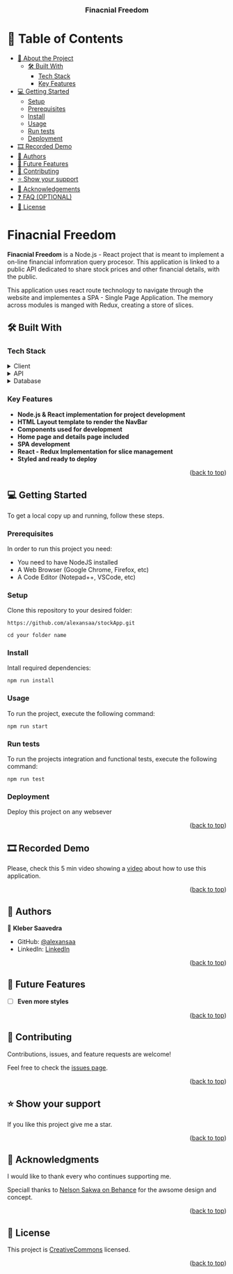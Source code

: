 <a name="readme-top"></a>

<div align="center">

  <br/>

  <h3><b>Finacnial Freedom</b></h3>

</div>

# 📗 Table of Contents

- [📖 About the Project](#about-project)
  - [🛠 Built With](#built-with)
    - [Tech Stack](#tech-stack)
    - [Key Features](#key-features)
- [💻 Getting Started](#getting-started)
  - [Setup](#setup)
  - [Prerequisites](#prerequisites)
  - [Install](#install)
  - [Usage](#usage)
  - [Run tests](#run-tests)
  - [Deployment](#deployment)
- [🎞 Recorded Demo](#demovideo)
- [👥 Authors](#authors)
- [🔭 Future Features](#future-features)
- [🤝 Contributing](#contributing)
- [⭐️ Show your support](#support)
- [🙏 Acknowledgements](#acknowledgements)
- [❓ FAQ (OPTIONAL)](#faq)
- [📝 License](#license)

# Finacnial Freedom <a name="about-project"></a>

**Finacnial Freedom** is a Node.js - React project that is meant to implement a on-line financial infomration query procesor. This application is linked to a public API dedicated to share stock prices and other financial details, with the public.

This application uses react route technology to navigate through the website and implementes a SPA - Single Page Application.
The memory across modules is manged with Redux, creating a store of slices.

## 🛠 Built With <a name="built-with"></a>

### Tech Stack <a name="tech-stack"></a>

<details>
  <summary>Client</summary>
  <ul>
    <li><a href="https://developer.mozilla.org/en-US/docs/Web/HTML">HTML</a></li>
    <li><a href="https://developer.mozilla.org/en-US/docs/Web/CSS">CSS</a></li>
    <li><a href="https://developer.mozilla.org/en-US/docs/Web/JavaScript">JavaScript</a></li>
    <li><a href="https://nodejs.org/es">Node.js</a></li>
    <li><a href="https://es.react.dev/">React</a></li>
    <li><a href="https://es.redux.js.org/">Redux</a></li>
  </ul>
</details>

<details>
  <summary>API</summary>
  <ul>
    <li><a href="https://financialmodelingprep.com/developer/docs/">Data provided by Financial Modeling Prep</a></li>
  </ul>
</details>

<details>
<summary>Database</summary>
  <ul>
    <li>N/A</li>
  </ul>
</details>

### Key Features <a name="key-features"></a>

- **Node.js & React implementation for project development**
- **HTML Layout template to render the NavBar**
- **Components used for development**
- **Home page and details page included**
- **SPA development**
- **React - Redux Implementation for slice management**
- **Styled and ready to deploy**

<p align="right">(<a href="#readme-top">back to top</a>)</p>

## 💻 Getting Started <a name="getting-started"></a>

To get a local copy up and running, follow these steps.

### Prerequisites

In order to run this project you need:

- You need to have NodeJS installed
- A Web Browser (Google Chrome, Firefox, etc)
- A Code Editor (Notepad++, VSCode, etc)

### Setup

Clone this repository to your desired folder:

```
https://github.com/alexansaa/stockApp.git

cd your folder name
```

### Install

Intall required dependencies:

```
npm run install
```

### Usage

To run the project, execute the following command:

```
npm run start
```

### Run tests

To run the projects integration and functional tests, execute the following command:

```
npm run test
```

### Deployment

Deploy this project on any websever

<p align="right">(<a href="#readme-top">back to top</a>)</p>

## 🎞 Recorded Demo <a name="demovideo"></a>

Please, check this 5 min video showing a [video](https://www.loom.com/share/49630714f32b45e88b255656faafdea5?sid=4905b2dd-2f0b-46ec-beda-192b3254c37e) about how to use this application.

<p align="right">(<a href="#readme-top">back to top</a>)</p>

## 👥 Authors <a name="authors"></a>

👤 **Kleber Saavedra**

- GitHub: [@alexansaa](https://github.com/alexansaa)
- LinkedIn: [LinkedIn](https://www.linkedin.com/in/alexander-saavedra-2803b1b6/)

<p align="right">(<a href="#readme-top">back to top</a>)</p>

## 🔭 Future Features <a name="future-features"></a>

- [ ] **Even more styles**

<p align="right">(<a href="#readme-top">back to top</a>)</p>

## 🤝 Contributing <a name="contributing"></a>

Contributions, issues, and feature requests are welcome!

Feel free to check the [issues page](https://github.com/alexansaa/stockApp/issues).

<p align="right">(<a href="#readme-top">back to top</a>)</p>

## ⭐️ Show your support <a name="support"></a>

If you like this project give me a star.

<p align="right">(<a href="#readme-top">back to top</a>)</p>

## 🙏 Acknowledgments <a name="acknowledgements"></a>

I would like to thank every who continues supporting me.

Speciall thanks to <a href="https://www.behance.net/gallery/31579789/Ballhead-App-(Free-PSDs)">Nelson Sakwa on Behance</a>
for the awsome design and concept.

<p align="right">(<a href="#readme-top">back to top</a>)</p>

## 📝 License <a name="license"></a>

This project is [CreativeCommons](https://creativecommons.org/licenses/by-nc/4.0/) licensed.

<p align="right">(<a href="#readme-top">back to top</a>)</p>
